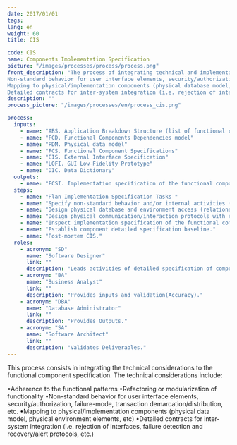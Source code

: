 ```yaml
---
date: 2017/01/01
tags:
lang: en
weight: 60
title: CIS

code: CIS
name: Components Implementation Specification
picture: "/images/processes/process/process.png"
front_description: "The process of integrating technical and implementation context considerations into the functional component specification. Technical considerations may include:
Non-standard behavior for user interface elements, security/authorization, failure-mode and effects, transaction demarcation/distribution, etc.
Mapping to physical/implementation components (physical database model, physical environment elements, etc)
Detailed contracts for inter-system integration (i.e. rejection of interfaces, failure detection and recovery/alert protocols, etc.)"
description: ""
process_picture: "/images/processes/en/process_cis.png"

process:
  inputs:
    - name: "ABS. Application Breakdown Structure (list of functional components grouped in modules)"
    - name: "FCD. Functional Components Dependencies model"
    - name: "PDM. Physical data model"
    - name: "FCS. Functional Component Specifications"
    - name: "EIS. External Interface Specification"
    - name: "LOFI. GUI Low-Fidelity Prototype"
    - name: "DIC. Data Dictionary"
  outputs:
    - name: "FCSI. Implementation specification of the functional component(addendum to Functional Component Specification)"       
  steps:
    - name: "Plan Implementation Specification Tasks "
    - name: "Specify non-standard behavior and/or internal activities (failure modes and effects, user interface, transaction boundaries, security, etc)"
    - name: "Design physical database and environment access (relational-object mapping, queries, integration platform access, etc.)"
    - name: "Design physical communication/interaction protocols with external systems (message mapping, error codes, exception handling, etc.)"
    - name: "Inspect implementation specification of the functional component."
    - name: "Establish component detailed specification baseline."
    - name: "Post-mortem CIS."
  roles:
    - acronym: "SD"
      name: "Software Designer"
      link: ""
      description: "Leads activities of detailed specification of components and produces deliverables."    
    - acronym: "BA"
      name: "Business Analyst"
      link: ""
      description: "Provides inputs and validation(Accuracy)."          
    - acronym: "DBA"
      name: "Database Administrator"
      link: ""
      description: "Provides Outputs."  
    - acronym: "SA"
      name: "Software Architect"
      link: ""
      description: "Validates Deliverables."
---
```

This process consists in integrating the technical considerations to the functional component specification. The technical considerations include:

•Adherence to the functional patterns
•Refactoring or modularization of functionality
•Non-standard behavior for user interface elements, security/authorization, failure-mode, transaction demarcation/distribution, etc.
•Mapping to physical/implementation components (physical data model, physical environment elements, etc)
•Detailed contracts for inter-system integration (i.e. rejection of interfaces, failure detection and recovery/alert protocols, etc.)

